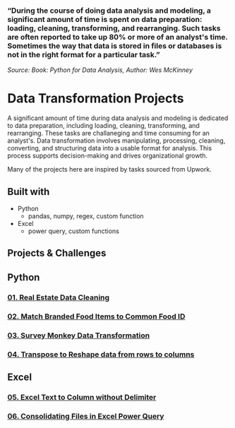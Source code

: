 
### “During the course of doing data analysis and modeling, a significant amount of time is spent on data preparation: loading, cleaning, transforming, and rearranging. Such tasks are often reported to take up 80% or more of an analyst's time. Sometimes the way that data is stored in files or databases is not in the right format for a particular task.” 
*Source: Book: Python for Data Analysis, Author: Wes McKinney*

# Data Transformation Projects
A significant amount of time during data analysis and modeling is dedicated to data preparation, including loading, cleaning, transforming, and rearranging. These tasks are challaneging and time consuming for an analyst's. Data transformation involves manipulating, processing, cleaning, converting, and structuring data into a usable format for analysis. This process supports decision-making and drives organizational growth.

Many of the projects here are inspired by tasks sourced from Upwork.

## Built with
- Python
	- pandas, numpy, regex, custom function
- Excel
	- power query, custom functions

## Projects & Challenges
## Python
### [01. Real Estate Data Cleaning](https://github.com/rumana-amin/Data-Transformation-Cleaning-Wrangling/tree/main/01.%20Real%20Estate%20Data%20Cleaning)
### [02. Match Branded Food Items to Common Food ID](https://github.com/rumana-amin/Data-Transformation-Cleaning-Wrangling/tree/main/02.%20Match%20Branded%20Food%20Items%20to%20Common%20Food%20IDs%20in%20Dataset)
### [03. Survey Monkey Data Transformation](https://github.com/rumana-amin/Data-Transformation-Cleaning-Wrangling/tree/main/SurveyMonkey%20Data%20Transformation)
### [04. Transpose to Reshape data from rows to columns](https://github.com/rumana-amin/Data-Transformation-Cleaning-Wrangling/tree/main/Transpose%20to%20Reshape%20data%20from%20rows%20to%20columns)

## Excel
### [05. Excel Text to Column without Delimiter](https://github.com/rumana-amin/Data-Transformation-Cleaning-Wrangling/tree/main/Excel%20Text%20to%20Columns%20without%20Delimiter)
### [06. Consolidating Files in Excel Power Query](https://github.com/rumana-amin/Data-Transformation-Cleaning-Wrangling/tree/main/Power%20Query%20and%20TSV%20files)
